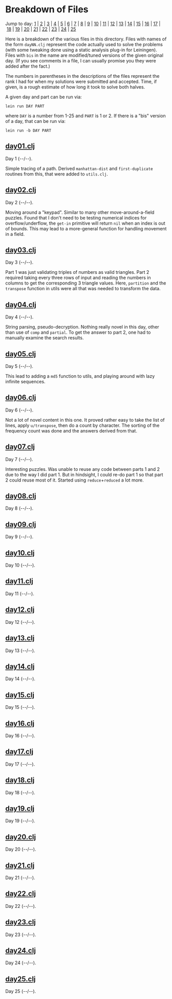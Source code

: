 # Breakdown of Files

Jump to day: [1](#day01clj)&nbsp;|&nbsp;[2](#day02clj)&nbsp;|&nbsp;[3](#day03clj)&nbsp;|&nbsp;[4](#day04clj)&nbsp;|&nbsp;[5](#day05clj)&nbsp;|&nbsp;[6](#day06clj)&nbsp;|&nbsp;[7](#day07clj)&nbsp;|&nbsp;[8](#day08clj)&nbsp;|&nbsp;[9](#day09clj)&nbsp;|&nbsp;[10](#day10clj)&nbsp;|&nbsp;[11](#day11clj)&nbsp;|&nbsp;[12](#day12clj)&nbsp;|&nbsp;[13](#day13clj)&nbsp;|&nbsp;[14](#day14clj)&nbsp;|&nbsp;[15](#day15clj)&nbsp;|&nbsp;[16](#day16clj)&nbsp;|&nbsp;[17](#day17clj)&nbsp;|&nbsp;[18](#day18clj)&nbsp;|&nbsp;[19](#day19clj)&nbsp;|&nbsp;[20](#day20clj)&nbsp;|&nbsp;[21](#day21clj)&nbsp;|&nbsp;[22](#day22clj)&nbsp;|&nbsp;[23](#day23clj)&nbsp;|&nbsp;[24](#day24clj)&nbsp;|&nbsp;[25](#day25clj)

Here is a breakdown of the various files in this directory. Files with names of
the form `dayNN.clj` represent the code actually used to solve the problems
(with some tweaking done using a static analysis plug-in for Leiningen). Files
with `bis` in the name are modified/tuned versions of the given original day.
(If you see comments in a file, I can usually promise you they were added after
the fact.)

The numbers in parentheses in the descriptions of the files represent the rank
I had for when my solutions were submitted and accepted. Time, if given, is a
rough estimate of how long it took to solve both halves.

A given day and part can be run via:

```
lein run DAY PART
```

where `DAY` is a number from 1-25 and `PART` is 1 or 2. If there is a "bis"
version of a day, that can be run via:

```
lein run -b DAY PART
```

## [day01.clj](day01.clj)

Day 1 (--/--).

Simple tracing of a path. Derived `manhattan-dist` and `first-duplicate`
routines from this, that were added to `utils.clj`.

## [day02.clj](day02.clj)

Day 2 (--/--).

Moving around a "keypad". Similar to many other move-around-a-field puzzles.
Found that I don't need to be testing numerical indices for overflow/underflow,
the `get-in` primitive will return `nil` when an index is out of bounds. This
may lead to a more-general function for handling movement in a field.

## [day03.clj](day03.clj)

Day 3 (--/--).

Part 1 was just validating triples of numbers as valid triangles. Part 2
required taking every three rows of input and reading the numbers in columns to
get the corresponding 3 triangle values. Here, `partition` and the `transpose`
function in utils were all that was needed to transform the data.

## [day04.clj](day04.clj)

Day 4 (--/--).

String parsing, pseudo-decryption. Nothing really novel in this day, other than
use of `comp` and `partial`. To get the answer to part 2, one had to manually
examine the search results.

## [day05.clj](day05.clj)

Day 5 (--/--).

This lead to adding a `md5` function to utils, and playing around with lazy
infinite sequences.

## [day06.clj](day06.clj)

Day 6 (--/--).

Not a lot of novel content in this one. It proved rather easy to take the list
of lines, apply `u/transpose`, then do a count by character. The sorting of
the frequency count was done and the answers derived from that.

## [day07.clj](day07.clj)

Day 7 (--/--).

Interesting puzzles. Was unable to reuse any code between parts 1 and 2 due to
the way I did part 1. But in hindsight, I could re-do part 1 so that part 2
could reuse most of it. Started using `reduce`+`reduced` a lot more.

## [day08.clj](day08.clj)

Day 8 (--/--).

## [day09.clj](day09.clj)

Day 9 (--/--).

## [day10.clj](day10.clj)

Day 10 (--/--).

## [day11.clj](day11.clj)

Day 11 (--/--).

## [day12.clj](day12.clj)

Day 12 (--/--).

## [day13.clj](day13.clj)

Day 13 (--/--).

## [day14.clj](day14.clj)

Day 14 (--/--).

## [day15.clj](day15.clj)

Day 15 (--/--).

## [day16.clj](day16.clj)

Day 16 (--/--).

## [day17.clj](day17.clj)

Day 17 (--/--).

## [day18.clj](day18.clj)

Day 18 (--/--).

## [day19.clj](day19.clj)

Day 19 (--/--).

## [day20.clj](day20.clj)

Day 20 (--/--).

## [day21.clj](day21.clj)

Day 21 (--/--).

## [day22.clj](day22.clj)

Day 22 (--/--).

## [day23.clj](day23.clj)

Day 23 (--/--).

## [day24.clj](day24.clj)

Day 24 (--/--).

## [day25.clj](day25.clj)

Day 25 (--/--).
